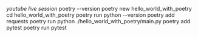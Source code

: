 _youtube live session_
poetry --version
poetry new hello_world_with_poetry
cd hello_world_with_poetry
poetry run python --version
poetry add requests
poetry run python ./hello_world_with_poetry/main.py
poetry add pytest
poetry run pytest
